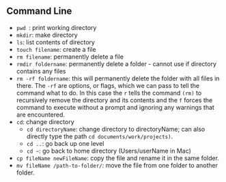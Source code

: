 ## Command Line

+ ```pwd ```: print working directory
+ ```mkdir```: make directory
+ ```ls```: list contents of directory
+ ```touch filename```: create a file
+ ```rm filename```: permanently delete a file
+ ```rmdir foldername```: permanently delete a folder - cannot use if directory contains any files
+ ```rm -rf foldername```: this will permanently delete the folder with all files in there. The ```-rf``` are options, or flags, which we can pass to tell the command what to do. In this case the ```r``` tells the command ```(rm)``` to recursively remove the directory and its contents and the ```f``` forces the command to execute without a prompt and ignoring any warnings that are encountered.
+ ```cd```: change directory
  + ```cd directoryName```: change directory to directoryName; can also directly type the path ```cd documents/work/projects)```.
  + ```cd ..```: go back up one level
  + ```cd ~```: go back to home directory (Users/userName in Mac)
+ ```cp fileName newFileName```: copy the file and rename it in the same folder.
+ ```mv fileName /path-to-folder/```: move the file from one folder to another folder.
  
